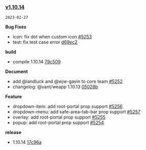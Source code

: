 ### [v1.10.14](https://github.com/youzan/vant-weapp/compare/v1.10.13...v1.10.14)

`2023-02-27`

**Bug Fixes**

- icon: fix dot when custom icon [#5253](https://github.com/youzan/vant-weapp/issues/5253)
- test: fix test case error [d69ec2](https://github.com/youzan/vant-weapp/commit/d69ec23b88aeca7f6078e23cfac691c9362acbed)

**build**

- compile 1.10.14 [79c509](https://github.com/youzan/vant-weapp/commit/79c50951a522b6c9272961ebd15c520a1f5fb94a)

**Document**

- add @landluck and @wjw-gavin to core team [#5252](https://github.com/youzan/vant-weapp/issues/5252)
- changelog: @vant/weapp 1.10.13 [05028b](https://github.com/youzan/vant-weapp/commit/05028b42ac224636a34e63c36828e81b68493ff9)

**Feature**

- dropdown-item: add root-portal prop support [#5256](https://github.com/youzan/vant-weapp/issues/5256)
- dropdown-menu: add safe-area-tab-bar prop support [#5257](https://github.com/youzan/vant-weapp/issues/5257)
- overlay: add root-portal prop support [#5255](https://github.com/youzan/vant-weapp/issues/5255)
- popup: add root-portal prop support [#5254](https://github.com/youzan/vant-weapp/issues/5254)

**release**

- 1.10.14 [17c96a](https://github.com/youzan/vant-weapp/commit/17c96a1827621c6b3e2c44dc59f332750f6ba147)

